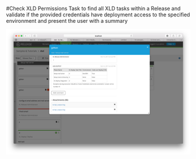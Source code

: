 #Check XLD Permissions 
Task to find all XLD tasks within a Release and validate if the provided credentials have deployment access to the specified environment and present the user with a summary

![image.png](image.png)